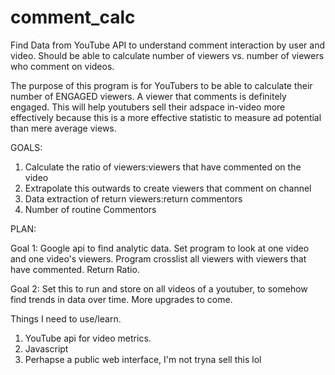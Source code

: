 # comment_calc
Find Data from YouTube API to understand comment interaction by user and video. 
Should be able to calculate number of viewers vs. number of viewers who comment on videos.

The purpose of this program is for YouTubers to be able to calculate their number of ENGAGED viewers. A
viewer that comments is definitely engaged. This will help youtubers sell their adspace in-video more effectively
because this is a more effective statistic to measure ad potential than mere average views.

GOALS:
1) Calculate the ratio of viewers:viewers that have commented on the video
2) Extrapolate this outwards to create viewers that comment on channel
3) Data extraction of return viewers:return commentors
4) Number of routine Commentors

PLAN:

Goal 1:
Google api to find analytic data.
Set program to look at one video and one video's viewers.
Program crosslist all viewers with viewers that have commented.
Return Ratio.

Goal 2:
Set this to run and store on all videos of a youtuber, to somehow find trends in data
over time. More upgrades to come.

Things I need to use/learn.
1) YouTube api for video metrics.
2) Javascript
3) Perhapse a public web interface, I'm not tryna sell this lol
